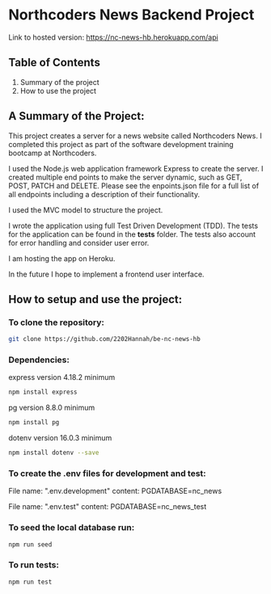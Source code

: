 # Northcoders News Backend Project

Link to hosted version: https://nc-news-hb.herokuapp.com/api

## Table of Contents

1. Summary of the project
2. How to use the project

## A Summary of the Project:

This project creates a server for a news website called Northcoders News. I completed this project as part of the software development training bootcamp at Northcoders.

I used the Node.js web application framework Express to create the server. I created multiple end points to make the server dynamic, such as GET, POST, PATCH and DELETE. Please see the enpoints.json file for a full list of all endpoints including a description of their functionality.

I used the MVC model to structure the project.

I wrote the application using full Test Driven Development (TDD). The tests for the application can be found in the **tests** folder. The tests also account for error handling and consider user error.

I am hosting the app on Heroku.

In the future I hope to implement a frontend user interface.

## How to setup and use the project:

### To clone the repository:

```bash dark
git clone https://github.com/2202Hannah/be-nc-news-hb
```

### Dependencies:

express version 4.18.2 minimum

```bash dark
npm install express
```

pg version 8.8.0 minimum

```bash dark
npm install pg
```

dotenv version 16.0.3 minimum

```bash dark
npm install dotenv --save
```

### To create the .env files for development and test:

File name: ".env.development"
content: PGDATABASE=nc_news

File name: ".env.test"
content: PGDATABASE=nc_news_test

### To seed the local database run:

```bash dark
npm run seed
```

### To run tests:

```bash dark
npm run test
```
